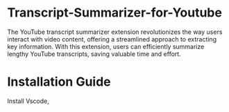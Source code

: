 # Transcript-Summarizer-for-Youtube
The YouTube transcript summarizer extension revolutionizes the way users interact with video content, 
offering a streamlined approach to extracting key information. With this extension, users can efficiently 
summarize lengthy YouTube transcripts, saving valuable time and effort. 
# Installation Guide
Install Vscode,

